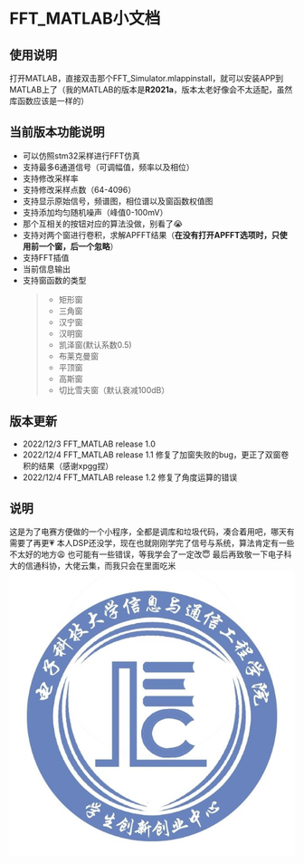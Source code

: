 # FFT_MATLAB小文档
## 使用说明
打开MATLAB，直接双击那个FFT_Simulator.mlappinstall，就可以安装APP到MATLAB上了（我的MATLAB的版本是**R2021a**，版本太老好像会不太适配，虽然库函数应该是一样的）
## 当前版本功能说明
+ 可以仿照stm32采样进行FFT仿真
+ 支持最多6通道信号（可调幅值，频率以及相位）
+ 支持修改采样率
+ 支持修改采样点数（64-4096）
+ 支持显示原始信号，频谱图，相位谱以及窗函数权值图
+ 支持添加均匀随机噪声（峰值0-100mV）
+ 那个互相关的按钮对应的算法没做，别看了:sob:
+ 支持对两个窗进行卷积，求解APFFT结果（**在没有打开APFFT选项时，只使用前一个窗，后一个忽略**）
+ 支持FFT插值
+ 当前信息输出
+ 支持窗函数的类型
    > * 矩形窗
    > * 三角窗
    > * 汉宁窗
    > * 汉明窗
    > * 凯泽窗(默认系数0.5)
    > * 布莱克曼窗
    > * 平顶窗
    > * 高斯窗
    > * 切比雪夫窗（默认衰减100dB）

## 版本更新
+ 2022/12/3 FFT_MATLAB release 1.0
+ 2022/12/4 FFT_MATLAB release 1.1 修复了加窗失败的bug，更正了双窗卷积的结果（感谢xpgg捏）
+ 2022/12/4 FFT_MATLAB release 1.2 修复了角度运算的错误
## 说明
这是为了电赛方便做的一个小程序，全都是调库和垃圾代码，凑合着用吧，哪天有需要了再更:heartpulse:
本人DSP还没学，现在也就刚刚学完了信号与系统，算法肯定有一些不太好的地方:weary:
也可能有一些错误，等我学会了一定改:innocent:
最后再致敬一下电子科大的信通科协，大佬云集，而我只会在里面吃米
![I love it](pic/信通科协.jpg)